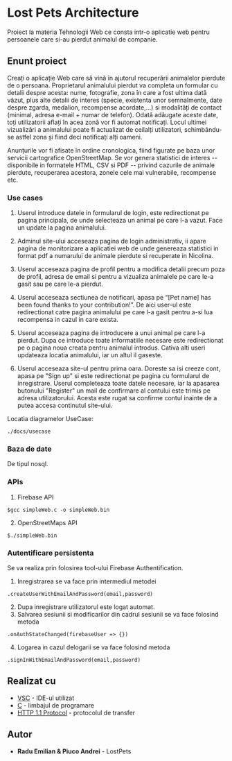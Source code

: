 # Lost Pets Architecture

Proiect la materia Tehnologii Web ce consta intr-o aplicatie web pentru persoanele care si-au pierdut animalul de companie.

## Enunt proiect

Creați o aplicație Web care să vină în ajutorul recuperării animalelor pierdute de o persoana. Proprietarul animalului pierdut va completa un formular cu detalii despre acesta: nume, fotografie, zona în care a fost ultima dată văzut, plus alte detalii de interes (specie, existenta unor semnalmente, date despre zgarda, medalion, recompense acordate,...) si modalități de contact (minimal, adresa e-mail + numar de telefon). Odată adăugate aceste date, toți utilizatorii aflați în acea zonă vor fi automat notificați. Locul ultimei vizualizări a animalului poate fi actualizat de ceilalți utilizatori, schimbându-se astfel zona și fiind deci notificați alți oameni.

Anunțurile vor fi afisate în ordine cronologica, fiind figurate pe baza unor servicii cartografice OpenStreetMap. Se vor genera statistici de interes -- disponibile in formatele HTML, CSV si PDF -- privind cazurile de animale pierdute, recuperarea acestora, zonele cele mai vulnerabile, recompense etc.

### Use cases

1. Userul introduce datele in formularul de login, este redirectionat pe pagina principala, de unde selecteaza un animal pe care l-a vazut. Face un update la pagina animalului.

2. Adminul site-ului acceseaza pagina de login administrativ, ii apare pagina de monitorizare a aplicatiei web de unde genereaza statistici in format pdf a numarului de animale pierdute si recuperate in Nicolina.

3. Userul acceseaza pagina de profil pentru a modifica detalii precum poza de profil, adresa de email si pentru a vizualiza animalele pe care le-a gasit sau pe care le-a pierdut.

4. Userul acceseaza sectiunea de notificari, apasa pe “[Pet name] has been found thanks to your contribution!”. De aici user-ul este redirectionat catre pagina animalului pe care l-a gasit pentru a-si lua recompensa in cazul in care exista.

5. Userul acceseaza pagina de introducere a unui animal pe care l-a pierdut. Dupa ce introduce toate informatiile necesare este redirectionat pe o pagina noua creata pentru animalul introdus. Cativa alti useri updateaza locatia animalului, iar un altul il gaseste.

6. Userul acceseaza site-ul pentru prima oara. Doreste sa isi creeze cont, apasa pe "Sign up" si este redirectionat pe pagina cu formularul de inregistrare. Userul completeaza toate datele necesare, iar la apasarea butonului "Register" un mail de confirmare al contului este trimis pe adresa utilizatorului. Acesta este rugat sa confirme contul inainte de a putea accesa continutul site-ului.

Locatia diagramelor UseCase:
```
./docs/usecase
```

### Baza de date

De tipul nosql.

### APIs

1. Firebase API

```
$gcc simpleWeb.c -o simpleWeb.bin
```

2. OpenStreetMaps API

```
$./simpleWeb.bin
```

### Autentificare persistenta

Se va realiza prin folosirea tool-ului Firebase Authentification.

1. Inregistrarea se va face prin intermediul metodei 
```
.createUserWithEmailAndPassword(email,password)
```
2. Dupa inregistrare utilizatorul este logat automat.
3. Salvarea sesiunii si modificarilor din cadrul sesiunii se va face folosind metoda 
```
.onAuthStateChanged(firebaseUser => {})
```
4. Logarea in cazul delogarii se va face folosind metoda
```
.signInWithEmailAndPassword(email,password)
```

## Realizat cu

* [VSC](https://code.visualstudio.com) - IDE-ul utilizat
* [C](http://www.cplusplus.com) - limbajul de programare
* [HTTP 1.1 Protocol](https://www.w3.org/Protocols/rfc2616/rfc2616.html) - protocolul de transfer

## Autor

* **Radu Emilian & Piuco Andrei** - LostPets
